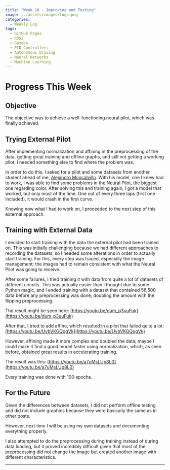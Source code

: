 ```yaml
---
title: "Week 16 - Improving and Testing"
image: ../assets/images/logo.png
categories:
  - Weekly Log
tags:
  - GitHub Pages
  - ROS2
  - Gazebo
  - PID Controllers
  - Autonomous Driving
  - Neural Networks
  - Machine Learning
---
```


# Progress This Week

## Objective

The objective was to achieve a well-functioning neural pilot, which was finally achieved.

## Trying External Pilot

After implementing normalization and affining in the preprocessing of the data, getting great training and offline graphs, and still not getting a working pilot, I needed something else to find where the problem was.

In order to do this, I asked for a pilot and some datasets from another student ahead of me, [Alejandro Moncalvillo](https://github.com/RoboticsLabURJC/2022-tfg-alejandro-moncalvillo/tree/main). With his model, one I knew had to work, I was able to find some problems in the Neural Pilot, the biggest one regarding color. After solving this and training again, I got a model that worked, but only most of the time. One out of every three laps (first one included), it would crash in the first curve.

Knowing now what I had to work on, I proceeded to the next step of this external approach.

## Training with External Data

I decided to start training with the data the external pilot had been trained on. This was initially challenging because we had different approaches to recording the datasets, so I needed some alterations in order to actually start training. For this, every step was traced, especially the image management; the images had to remain consistent with what the Neural Pilot was going to receive.

After some failures, I tried training it with data from quite a lot of datasets of different circuits. This was actually easier than I thought due to some Python magic, and I ended training with a dataset that contained 56,500 data before any preprocessing was done, doubling the amount with the flipping preprocessing.

The result might be seen here: [https://youtu.be/dum_p3uuFuk](https://youtu.be/dum_p3uuFuk)

After that, I tried to add affine, which resulted in a pilot that failed quite a lot: [https://youtu.be/UvbVKGQogVk](https://youtu.be/UvbVKGQogVk)

However, affining made it more complex and doubled the data; maybe I could make it find a good model faster using normalization, which, as seen before, obtained great results in accelerating training.

The result was this: [https://youtu.be/a7uMsLUp8L0](https://youtu.be/a7uMsLUp8L0)

Every training was done with 100 epochs.

## For the Future

Given the differences between datasets, I did not perform offline testing and did not include graphics because they were basically the same as in other posts.

However, next time I will be using my own datasets and documenting everything properly.

I also attempted to do the preprocessing during training instead of during data loading, but it proved incredibly difficult given that most of the preprocessing did not change the image but created another image with different characteristics.

---
